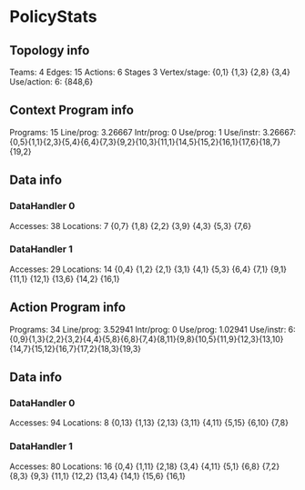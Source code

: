 # PolicyStats
## Topology info
Teams:		4
Edges:		15
Actions:	6
Stages		3
Vertex/stage:	{0,1} {1,3} {2,8} {3,4} 
Use/action:	6: {848,6} 

## Context Program info
Programs:	15
Line/prog:	3.26667
Intr/prog:	0
Use/prog:	1
Use/instr:	3.26667: {0,5}{1,1}{2,3}{5,4}{6,4}{7,3}{9,2}{10,3}{11,1}{14,5}{15,2}{16,1}{17,6}{18,7}{19,2}

## Data info

### DataHandler 0
Accesses:	38
Locations:	7
{0,7} {1,8} {2,2} {3,9} {4,3} {5,3} {7,6} 

### DataHandler 1
Accesses:	29
Locations:	14
{0,4} {1,2} {2,1} {3,1} {4,1} {5,3} {6,4} {7,1} {9,1} {11,1} {12,1} {13,6} {14,2} {16,1} 



## Action Program info
Programs:	34
Line/prog:	3.52941
Intr/prog:	0
Use/prog:	1.02941
Use/instr:	6: {0,9}{1,3}{2,2}{3,2}{4,4}{5,8}{6,8}{7,4}{8,11}{9,8}{10,5}{11,9}{12,3}{13,10}{14,7}{15,12}{16,7}{17,2}{18,3}{19,3}

## Data info

### DataHandler 0
Accesses:	94
Locations:	8
{0,13} {1,13} {2,13} {3,11} {4,11} {5,15} {6,10} {7,8} 

### DataHandler 1
Accesses:	80
Locations:	16
{0,4} {1,11} {2,18} {3,4} {4,11} {5,1} {6,8} {7,2} {8,3} {9,3} {11,1} {12,2} {13,4} {14,1} {15,6} {16,1} 
